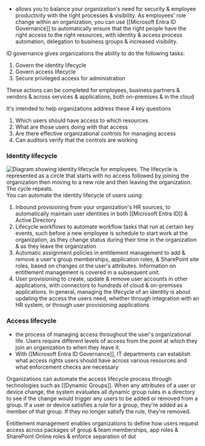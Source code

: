 - allows you to balance your organization's need for security & employee productivity with the right processes & visibility. As employees' role change within an organization, you can use [[Microsoft Entra ID Governance]] to automatically ensure that the right people have the right access to the right resources, with identity & access process automation, delegation to business groups & increased visibility.

ID governance gives organizations the ability to do the following tasks:
1. Govern the identity lifecycle
2. Govern access lifecycle
3. Secure privileged access for administration

These actions can be completed for employees, business partners & vendors & across services & applications, both on-premises & in the cloud

It's intended to help organizations address these 4 key questions
1. Which users should have access to which resources
2. What are those users doing with that access
3. Are there effective organizational controls for managing access
4. Can auditors verify that the controls are working
### Identity lifecycle
 ![Diagram showing identity lifecycle for employees. The lifecycle is represented as a circle that starts with no access followed by joining the organization then moving to a new role and then leaving the organization. The cycle repeats.](https://learn.microsoft.com/en-us/training/wwl-sci/describe-identity-protection-governance-capabilities/media/2-identify-lifecycle-management-v3.png)
You can automate the identity lifecycle of users using:
1. Inbound provisioning from your organization's HR sources, to automatically maintain user identities in both [[Microsoft Entra ID]] & Active Directory
2. Lifecycle workflows to automate workflow tasks that run at certain key events, such before a new employee is schedule to start work at the organization, as they change status during their time in the organization & as they leave the organization
3. Automatic assignment policies in entitlement management to add & remove a user's group memberships, application roles, & SharePoint site roles, based on changes ot the user's attributes. Information on entitlement management is covered in a subsequent unit.
4. User provisioning to create, update & remove user accounts in other applications, with connectors to hundreds of cloud & on-premises applications.
In general, managing the lifecycle of an identity is about updating the access the users need, whether through integration with an HR system, or through user provisioning applications
### Access lifecycle
- the process of managing access throughout the user's organizational life. Users require different levels of access from the point at which they join an organization to when they leave it.
- With [[Microsoft Entra ID Governance]], IT departments can establish what access rights users should have across various resources and what enforcement checks are necessary

Organizations can automate the access lifecycle process through technologies such as [[Dynamic Groups]]. When any attributes of a user or device change, the system evaluates all dynamic group rules in a directory to see if the change would trigger any users to be added or removed from a group. If a user or device satisfies a rule for a group, they're added as a member of that group. If they no longer satisfy the rule, they're removed.

Entitlement management enables organizations to define how users request access across packages of group & team memberships, app roles & SharePoint Online roles & enforce separation of dut